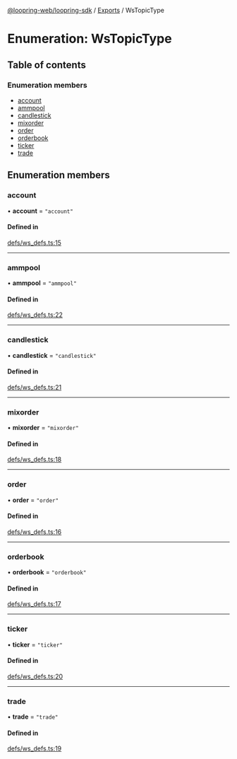 [@loopring-web/loopring-sdk](../README.md) / [Exports](../modules.md) / WsTopicType

# Enumeration: WsTopicType

## Table of contents

### Enumeration members

- [account](WsTopicType.md#account)
- [ammpool](WsTopicType.md#ammpool)
- [candlestick](WsTopicType.md#candlestick)
- [mixorder](WsTopicType.md#mixorder)
- [order](WsTopicType.md#order)
- [orderbook](WsTopicType.md#orderbook)
- [ticker](WsTopicType.md#ticker)
- [trade](WsTopicType.md#trade)

## Enumeration members

### account

• **account** = `"account"`

#### Defined in

[defs/ws_defs.ts:15](https://github.com/Loopring/loopring_sdk/blob/b7df545/src/defs/ws_defs.ts#L15)

___

### ammpool

• **ammpool** = `"ammpool"`

#### Defined in

[defs/ws_defs.ts:22](https://github.com/Loopring/loopring_sdk/blob/b7df545/src/defs/ws_defs.ts#L22)

___

### candlestick

• **candlestick** = `"candlestick"`

#### Defined in

[defs/ws_defs.ts:21](https://github.com/Loopring/loopring_sdk/blob/b7df545/src/defs/ws_defs.ts#L21)

___

### mixorder

• **mixorder** = `"mixorder"`

#### Defined in

[defs/ws_defs.ts:18](https://github.com/Loopring/loopring_sdk/blob/b7df545/src/defs/ws_defs.ts#L18)

___

### order

• **order** = `"order"`

#### Defined in

[defs/ws_defs.ts:16](https://github.com/Loopring/loopring_sdk/blob/b7df545/src/defs/ws_defs.ts#L16)

___

### orderbook

• **orderbook** = `"orderbook"`

#### Defined in

[defs/ws_defs.ts:17](https://github.com/Loopring/loopring_sdk/blob/b7df545/src/defs/ws_defs.ts#L17)

___

### ticker

• **ticker** = `"ticker"`

#### Defined in

[defs/ws_defs.ts:20](https://github.com/Loopring/loopring_sdk/blob/b7df545/src/defs/ws_defs.ts#L20)

___

### trade

• **trade** = `"trade"`

#### Defined in

[defs/ws_defs.ts:19](https://github.com/Loopring/loopring_sdk/blob/b7df545/src/defs/ws_defs.ts#L19)
